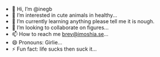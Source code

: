 - 👋 Hi, I’m @inegb
- 👀 I’m interested in cute animals in healthy...
- 🌱 I’m currently learning anything please tell me it is nough.
- 💞️ I’m looking to collaborate on figures...
- 📫 How to reach me brev@imoshia.se...
- 😄 Pronouns: Girlie...
- ⚡ Fun fact: life sucks then suck it...

<!---
inegb/inegb is a ✨ special ✨ repository because its `README.md` (this file) appears on your GitHub profile.
You can click the Preview link to take a look at your changes.
--->
